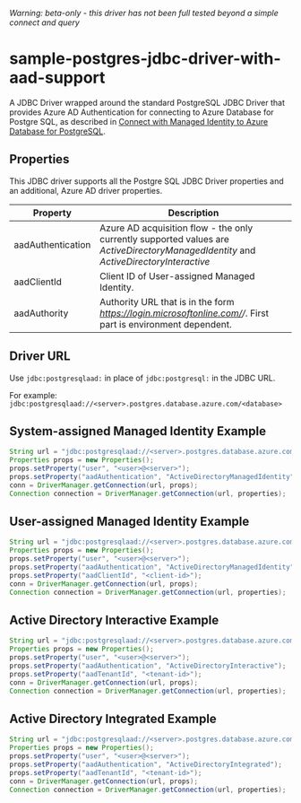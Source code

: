 *Warning: beta-only - this driver has not been full tested beyond a simple connect and query*

# sample-postgres-jdbc-driver-with-aad-support

A JDBC Driver wrapped around the standard PostgreSQL JDBC Driver that provides Azure AD Authentication for connecting to Azure Database for Postgre SQL, as described in [Connect with Managed Identity to Azure Database for PostgreSQL](https://docs.microsoft.com/en-us/azure/postgresql/howto-connect-with-managed-identity).

## Properties

This JDBC driver supports all the Postgre SQL JDBC Driver properties and an additional, Azure AD driver properties.

|Property               |Description                                                                                                                           |
|-----------------------|--------------------------------------------------------------------------------------------------------------------------------------|
|aadAuthentication      |Azure AD acquisition flow - the only currently supported values are _ActiveDirectoryManagedIdentity_ and _ActiveDirectoryInteractive_ |
|aadClientId            |Client ID of User-assigned Managed Identity.                                                                                          |
|aadAuthority           |Authority URL that is in the form _https://login.microsoftonline.com/<tenant-id>/_. First part is environment dependent.              |

## Driver URL

Use `jdbc:postgresqlaad:` in place of `jdbc:postgresql:` in the JDBC URL.

For example: `jdbc:postgresqlaad://<server>.postgres.database.azure.com/<database>`

## System-assigned Managed Identity Example

```java
String url = "jdbc:postgresqlaad://<server>.postgres.database.azure.com/<database>";
Properties props = new Properties();
props.setProperty("user", "<user>@<server>");
props.setProperty("aadAuthentication", "ActiveDirectoryManagedIdentity");
conn = DriverManager.getConnection(url, props);            
Connection connection = DriverManager.getConnection(url, properties);
```

## User-assigned Managed Identity Example

```java
String url = "jdbc:postgresqlaad://<server>.postgres.database.azure.com/<database>";
Properties props = new Properties();
props.setProperty("user", "<user>@<server>");
props.setProperty("aadAuthentication", "ActiveDirectoryManagedIdentity");
props.setProperty("aadClientId", "<client-id>");
conn = DriverManager.getConnection(url, props);            
Connection connection = DriverManager.getConnection(url, properties);
```
## Active Directory Interactive Example

```java
String url = "jdbc:postgresqlaad://<server>.postgres.database.azure.com/<database>";
Properties props = new Properties();
props.setProperty("user", "<user>@<server>");
props.setProperty("aadAuthentication", "ActiveDirectoryInteractive");
props.setProperty("aadTenantId", "<tenant-id>");
conn = DriverManager.getConnection(url, props);            
Connection connection = DriverManager.getConnection(url, properties);
```

## Active Directory Integrated Example

```java
String url = "jdbc:postgresqlaad://<server>.postgres.database.azure.com/<database>";
Properties props = new Properties();
props.setProperty("user", "<user>@<server>");
props.setProperty("aadAuthentication", "ActiveDirectoryIntegrated");
props.setProperty("aadTenantId", "<tenant-id>");
conn = DriverManager.getConnection(url, props);            
Connection connection = DriverManager.getConnection(url, properties);
```